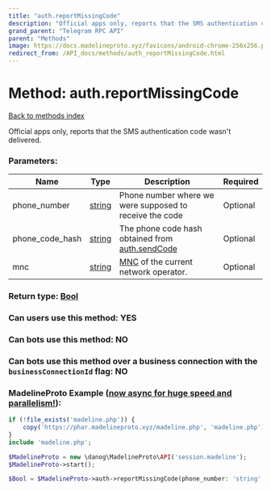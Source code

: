 ```yaml
---
title: "auth.reportMissingCode"
description: "Official apps only, reports that the SMS authentication code wasn't delivered."
grand_parent: "Telegram RPC API"
parent: "Methods"
image: https://docs.madelineproto.xyz/favicons/android-chrome-256x256.png
redirect_from: /API_docs/methods/auth_reportMissingCode.html
---
```

# Method: auth.reportMissingCode
[Back to methods index](index.html)



Official apps only, reports that the SMS authentication code wasn't delivered.

### Parameters:

| Name     |    Type       | Description | Required |
|----------|---------------|-------------|----------|
|phone\_number|[string](/API_docs/types/string.html) | Phone number where we were supposed to receive the code | Optional|
|phone\_code\_hash|[string](/API_docs/types/string.html) | The phone code hash obtained from [auth.sendCode](../methods/auth.sendCode.html) | Optional|
|mnc|[string](/API_docs/types/string.html) | [MNC](https://en.wikipedia.org/wiki/Mobile_country_code) of the current network operator. | Optional|


### Return type: [Bool](/API_docs/types/Bool.html)

### Can users use this method: **YES**


### Can bots use this method: **NO**


### Can bots use this method over a business connection with the `businessConnectionId` flag: **NO**


### MadelineProto Example ([now async for huge speed and parallelism!](https://docs.madelineproto.xyz/docs/ASYNC.html)):


```php
if (!file_exists('madeline.php')) {
    copy('https://phar.madelineproto.xyz/madeline.php', 'madeline.php');
}
include 'madeline.php';

$MadelineProto = new \danog\MadelineProto\API('session.madeline');
$MadelineProto->start();

$Bool = $MadelineProto->auth->reportMissingCode(phone_number: 'string', phone_code_hash: 'string', mnc: 'string', );
```

